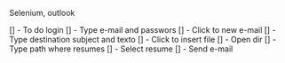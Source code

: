 Selenium, outlook 

[] - To do login
[] - Type e-mail and passwors
[] - Click to new e-mail
[] - Type destination subject and texto
[] - Click to insert file
[] - Open dir 
[] - Type path where resumes
[] - Select resume 
[] - Send e-mail
